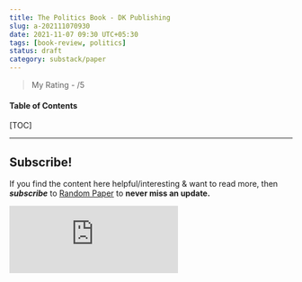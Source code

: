 ```yaml
---
title: The Politics Book - DK Publishing
slug: a-202111070930
date: 2021-11-07 09:30 UTC+05:30
tags: [book-review, politics]
status: draft
category: substack/paper
---
```


> My Rating - /5

<h4>Table of Contents</h4>
[TOC]



---
## Subscribe!
If you find the content here helpful/interesting & want to read more, then _**subscribe**_ to [Random Paper](https://randompaper8.substack.com/) to **never miss an update.**
<div class="row">
	<iframe src="https://randompaper8.substack.com/embed" max-width="480" height="120" frameborder="0" scrolling="no" class="centred"></iframe>
	<br>
</div>
